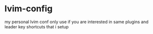 # lvim-config
my personal lvim conf
only use if you are interested in same plugins and leader key shortcuts that i setup
